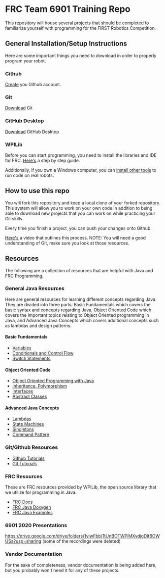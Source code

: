 # FRC Team 6901 Training Repo

This repository will house several projects that should be completed to familiarize yourself with programming for the FIRST Robotics Competition.

## General Installation/Setup Instructions
Here are some important things you need to download in order to properly program your robot.
### Github
[Create](https://github.com/join) you Github account.

### Git
[Download](https://git-scm.com/downloads) Git

### GitHub Desktop
[Download]([https://git-scm.com/downloads](https://desktop.github.com/)) GitHub Desktop

### WPILib
Before you can start programming, you need to install the libraries and IDE for FRC. [Here's](https://docs.wpilib.org/en/stable/docs/zero-to-robot/step-2/wpilib-setup.html) a step by step guide.

Additionally, if you own a Windows computer, you can [install other tools](https://docs.wpilib.org/en/stable/docs/zero-to-robot/step-2/frc-game-tools.html) to run code on real robots.

## How to use this repo
You will fork this repository and keep a local clone of your forked repository. This system will allow you to work on your own code in addition to being able to download new projects that you can work on while practicing your Git skills.

Every time you finish a project, you can push your changes onto Github.

[Here's](https://youtu.be/IauwGUQovb4) a video that outlines this process. NOTE: You will need a good understanding of Git, make sure you look at those resources.

## Resources

The following are a collection of resources that are helpful with Java and FRC Programming.

### General Java Resources

Here are general resources for learning different concepts regarding Java. They are divided into three parts: Basic Fundamentals which covers the basic syntax and concepts regarding Java, Object Oriented Code which covers the important topics relating to Object Oriented programming in Java, and Advanced Java Concepts which covers additional concepts such as lambdas and design patterns.
#### Basic Fundamentals
- [Variables](https://www.codecademy.com/courses/learn-java/lessons/learn-java-variables/)
- [Conditionals and Control Flow](https://www.codecademy.com/courses/learn-java/lessons/java-conditionals-and-control-flow)
- [Switch Statements](https://www.w3schools.com/java/java_switch.asp)

#### Object Oriented Code
- [Object Oriented Programming with Java](https://www.codecademy.com/learn/java-object-oriented-programming)
- [Inheritance, Polymorphism](https://www.codecademy.com/courses/learn-java/lessons/java-inheritance-and-polymorphism)
- [Interfaces](https://www.geeksforgeeks.org/interfaces-in-java/)
- [Abstract Classes](https://www.geeksforgeeks.org/abstract-classes-in-java/)

#### Advanced Java Concepts
- [Lambdas](w3schools.com/java/java_lambda.asp)
- [State Machines](https://www.itemis.com/en/yakindu/state-machine/documentation/user-guide/overview_what_are_state_machines)
- [Singletons](https://en.wikipedia.org/wiki/Singleton_pattern#:~:text=In%20software%20engineering%2C%20the%20singleton,mathematical%20concept%20of%20a%20singleton.)
- [Command Pattern](https://docs.wpilib.org/en/stable/docs/software/commandbased/what-is-command-based.html)

### Git/Github Resources
- [Github Tutorials](https://guides.github.com/)
- [Git Tutorials](https://www.codecademy.com/learn/learn-git)

### FRC Resources
These are FRC resources provided by WPILib, the open source library that we utilize for programming in Java.
- [FRC Docs](https://docs.wpilib.org/en/stable/index.html)
- [FRC Java Doxygen](https://first.wpi.edu/wpilib/allwpilib/docs/release/java/index.html)
- [FRC Java Examples](https://github.com/wpilibsuite/allwpilib/tree/main/wpilibjExamples/src/main/java/edu/wpi/first/wpilibj/examples)

### 6901 2020 Presentations
https://drive.google.com/drive/folders/1yjwFbbiTtUnBOTWPiMXydjgDlf6OWUSa?usp=sharing (some of the recordings were deleted)

### Vendor Documentation
For the sake of completeness, vendor documentation is being added here, but you probably won't need it for any of these projects.
